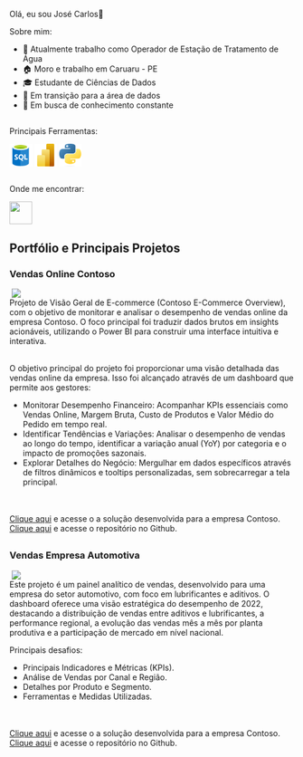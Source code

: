 Olá, eu sou José Carlos👋

Sobre mim:

- 💼 Atualmente trabalho como Operador de Estação de Tratamento de Água
- 🏠 Moro e trabalho em Caruaru - PE
- 🎓 Estudante de Ciências de Dados
- 🚀 Em transição para a área de dados
- 📖 Em busca de conhecimento constante


## 

Principais Ferramentas:

<div style="display: inline_block">
  <img align="center" alt="SQL" height="40" width="40" src="https://github.com/BruceFonseca/ferramentas/blob/main/logo.png?raw=true">
  <img align="center" alt="Power BI" height="40" width="40" src="https://github.com/BruceFonseca/ferramentas/blob/main/1200px-New_Power_BI_Logo.svg.png?raw=true">
  <img align="center" alt="Python" height="40" width="40" src="https://github.com/BruceFonseca/ferramentas/blob/main/Python-logo-notext.svg.png?raw=true">
</div>

<br>
  
Onde me encontrar:
<div style="display: inline_block">
  <a href="https://www.linkedin.com/in/jc-galvao/" target="_blank">
    <img align="center" alt="" height="40" width="40" src="https://github.com/BruceFonseca/Portfolio/blob/main/social%20icons/linkedin.png?raw=true">
  </a>
</div>

##

## Portfólio e Principais Projetos

### Vendas Online Contoso

<img align="right" width="500"  src="https://github.com/user-attachments/assets/55363b3d-b46e-4955-b6b3-291c1153d5f5">
Projeto de Visão Geral de E-commerce (Contoso E-Commerce Overview), com o objetivo de monitorar e analisar o desempenho de vendas online da empresa Contoso. O foco principal foi traduzir dados brutos em insights acionáveis, utilizando o Power BI para construir uma interface intuitiva e interativa.<br><br>

O objetivo principal do projeto foi proporcionar uma visão detalhada das vendas online da empresa. Isso foi alcançado através de um dashboard que permite aos gestores:<br>
- Monitorar Desempenho Financeiro: Acompanhar KPIs essenciais como Vendas Online, Margem Bruta, Custo de Produtos e Valor Médio do Pedido em tempo real.<br>
- Identificar Tendências e Variações: Analisar o desempenho de vendas ao longo do tempo, identificar a variação anual (YoY) por categoria e o impacto de promoções sazonais.<br>
- Explorar Detalhes do Negócio: Mergulhar em dados específicos através de filtros dinâmicos e tooltips personalizadas, sem sobrecarregar a tela principal.<br>

<br>
<br>
<a href="https://app.powerbi.com/view?r=eyJrIjoiYTZlYTA4NjEtYjg1Yi00ZmQxLTgzMzgtZmExYzQ1NGRjMDgzIiwidCI6IjU1NjA1YTYzLTAyNDQtNDlmMy05NTZlLWQ3NDIwODcyMzg5NiJ9
">Clique aqui</a> e acesse o a solução desenvolvida para a empresa Contoso.
<br>
<a href="https://github.com/JCarlosGN/ContosoVendasOnline">Clique aqui</a> e acesse o repositório no Github.

##

### Vendas Empresa Automotiva

<img align="right" width="500"  src="https://github.com/JCarlosGN/VendasPortfolio/blob/main/Vis%C3%A3o%20Geral%20Vendas.JPG?raw=true">
Este projeto é um painel analítico de vendas, desenvolvido para uma empresa do setor automotivo, com foco em lubrificantes e aditivos. O dashboard oferece uma visão estratégica do desempenho de 2022, destacando a distribuição de vendas entre aditivos e lubrificantes, a performance regional, a evolução das vendas mês a mês por planta produtiva e a participação de mercado em nível nacional.<br>

Principais desafios: <br>
- Principais Indicadores e Métricas (KPIs).<br>
- Análise de Vendas por Canal e Região.<br>
- Detalhes por Produto e Segmento.<br>
- Ferramentas e Medidas Utilizadas.<br>

<br>
<br>
<a href="https://app.powerbi.com/view?r=eyJrIjoiNjg2NGY2ZjYtMzBhZi00MzZhLTgyZTYtOGNkZmYwNTMwMjAwIiwidCI6IjU1NjA1YTYzLTAyNDQtNDlmMy05NTZlLWQ3NDIwODcyMzg5NiJ9">Clique aqui</a> e acesse o a solução desenvolvida para a empresa Contoso.
<br>
<a href="https://github.com/JCarlosGN/VendasPortfolio">Clique aqui</a> e acesse o repositório no Github.
